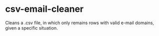 # csv-email-cleaner
Cleans a .csv file, in which only remains rows with valid e-mail domains, given a specific situation.
